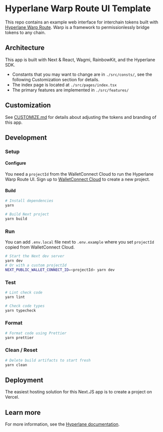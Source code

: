# Hyperlane Warp Route UI Template

This repo contains an example web interface for interchain tokens built with [Hyperlane Warp Route](https://docs.hyperlane.xyz/docs/reference/applications/warp-routes). Warp is a framework to permissionlessly bridge tokens to any chain.

## Architecture

This app is built with Next & React, Wagmi, RainbowKit, and the Hyperlane SDK.

- Constants that you may want to change are in `./src/consts/`, see the following Customization section for details.
- The index page is located at `./src/pages/index.tsx`
- The primary features are implemented in `./src/features/`

## Customization

See [CUSTOMIZE.md](./CUSTOMIZE.md) for details about adjusting the tokens and branding of this app.

## Development

### Setup

#### Configure

You need a `projectId` from the WalletConnect Cloud to run the Hyperlane Warp Route UI. Sign up to [WalletConnect Cloud](https://cloud.walletconnect.com) to create a new project.

#### Build

```sh
# Install dependencies
yarn

# Build Next project
yarn build
```

### Run

You can add `.env.local` file next to `.env.example` where you set `projectId` copied from WalletConnect Cloud.

```sh
# Start the Next dev server
yarn dev
# Or with a custom projectId
NEXT_PUBLIC_WALLET_CONNECT_ID=<projectId> yarn dev
```

### Test

```sh
# Lint check code
yarn lint

# Check code types
yarn typecheck
```

### Format

```sh
# Format code using Prettier
yarn prettier
```

### Clean / Reset

```sh
# Delete build artifacts to start fresh 
yarn clean
```

## Deployment

The easiest hosting solution for this Next.JS app is to create a project on Vercel.

## Learn more

For more information, see the [Hyperlane documentation](https://docs.hyperlane.xyz/docs/reference/applications/warp-routes).
